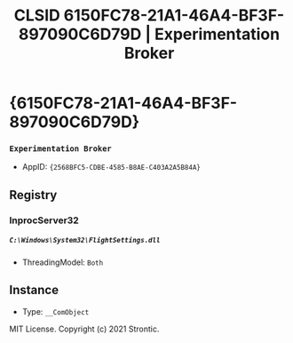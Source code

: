 ﻿---
title: "CLSID 6150FC78-21A1-46A4-BF3F-897090C6D79D | Experimentation Broker"
excerpt: What is COM-Object CLSID 6150FC78-21A1-46A4-BF3F-897090C6D79D?
---

# {6150FC78-21A1-46A4-BF3F-897090C6D79D}

### `Experimentation Broker`
* AppID: `{2568BFC5-CDBE-4585-B8AE-C403A2A5B84A}`

## Registry


### InprocServer32

##### `C:\Windows\System32\FlightSettings.dll`
* ThreadingModel: `Both`

## Instance

* Type: `__ComObject`

MIT License. Copyright (c) 2021 Strontic.


